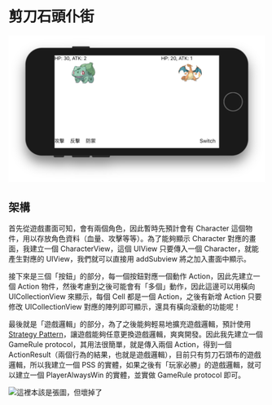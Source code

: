 # 剪刀石頭仆街

![這裡本該是張圖，但壞掉了](demo.png)

## 架構

首先從遊戲畫面可知，會有兩個角色，因此暫時先預計會有 Character 這個物件，用以存放角色資料（血量、攻擊等等）。為了能夠顯示 Character 對應的畫面，我建立一個 CharacterView，這個 UIView 只要傳入一個 Character，就能產生對應的 UIView，我們就可以直接用 addSubview 將之加入畫面中顯示。

接下來是三個「按鈕」的部分，每一個按鈕對應一個動作 Action，因此先建立一個 Action 物件，然後考慮到之後可能會有「多個」動作，因此這邊可以用橫向 UICollectionView 來顯示，每個 Cell 都是一個 Action，之後有新增 Action 只要修改 UICollectionView 對應的陣列即可顯示，還具有橫向滾動的功能呢！

最後就是「遊戲邏輯」的部分，為了之後能夠輕易地擴充遊戲邏輯，預計使用 [Strategy Pattern](https://en.wikipedia.org/wiki/Strategy_pattern)，讓遊戲能夠任意更換遊戲邏輯，爽爽開發。因此我先建立一個 GameRule protocol，其用法很簡單，就是傳入兩個 Action，得到一個 ActionResult（兩個行為的結果，也就是遊戲邏輯），目前只有剪刀石頭布的遊戲邏輯，所以我建立一個 PSS 的實體，如果之後有「玩家必勝」的遊戲邏輯，就可以建立一個 PlayerAlwaysWin 的實體，並實做 GameRule protocol 即可。

![這裡本該是張圖，但壞掉了](architecture.png)
